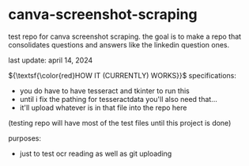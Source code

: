 # canva-screenshot-scraping
test repo for canva screenshot scraping. the goal is to make a repo that consolidates questions and answers like the linkedin question ones.

last update: april 14, 2024

${\textsf{\color{red}HOW IT (CURRENTLY) WORKS}}$
specifications: 
- you do have to have tesseract and tkinter to run this
- until i fix the pathing for tesseractdata you'll also need that...
- it'll upload whatever is in that file into the repo here

(testing repo will have most of the test files until this project is done)

purposes: 
- just to test ocr reading as well as git uploading
